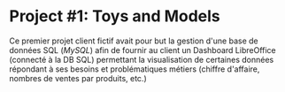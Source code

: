 # Project #1: Toys and Models
Ce premier projet client fictif avait pour but la gestion d'une base de données SQL (*MySQL*) 
afin de fournir au client un Dashboard LibreOffice (connecté à la DB SQL) permettant la visualisation 
de certaines données répondant à ses besoins et problématiques métiers (chiffre d'affaire, nombres de ventes par produits, etc.)
